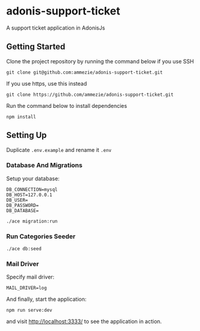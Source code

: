 # adonis-support-ticket
A support ticket application in AdonisJs

## Getting Started

Clone the project repository by running the command below if you use SSH

```
git clone git@github.com:ammezie/adonis-support-ticket.git
```

If you use https, use this instead

```
git clone https://github.com/ammezie/adonis-support-ticket.git
```

Run the command below to install dependencies 

```
npm install
```

## Setting Up
Duplicate `.env.example` and rename it `.env`

### Database And Migrations
Setup your database:

```
DB_CONNECTION=mysql
DB_HOST=127.0.0.1
DB_USER=
DB_PASSWORD=
DB_DATABASE=
```

```
./ace migration:run
```

### Run Categories Seeder
```
./ace db:seed
```

### Mail Driver
Specify mail driver:

```
MAIL_DRIVER=log
```

And finally, start the application:

```
npm run serve:dev
```

and visit [http://localhost:3333/](http://localhost:3333/) to see the application in action.
